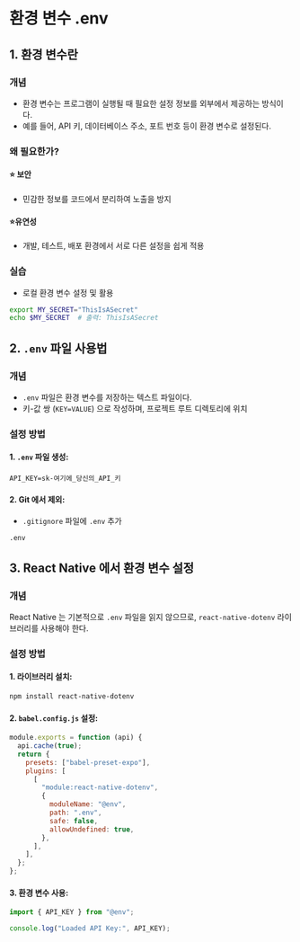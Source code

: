 환경 변수 .env
===

## 1. 환경 변수란

### 개념
- 환경 변수는 프로그램이 실행될 때 필요한 설정 정보를 외부에서 제공하는 방식이다.
- 예를 들어, API 키, 데이터베이스 주소, 포트 번호 등이 환경 변수로 설정된다.

### 왜 필요한가?

#### ⭐ 보안
- 민감한 정보를 코드에서 분리하여 노출을 방지

#### ⭐유연성
- 개발, 테스트, 배포 환경에서 서로 다른 설정을 쉽게 적용


### 실습
- 로컬 환경 변수 설정 및 활용

```bash
export MY_SECRET="ThisIsASecret"
echo $MY_SECRET  # 출력: ThisIsASecret
```

## 2. `.env` 파일 사용법

### 개념
- `.env` 파일은 환경 변수를 저장하는 텍스트 파일이다.
- 키-값 쌍 (`KEY=VALUE`) 으로 작성하며, 프로젝트 루트 디렉토리에 위치

### 설정 방법

#### 1. `.env` 파일 생성:

```
API_KEY=sk-여기에_당신의_API_키
```

#### 2. Git 에서 제외:
- `.gitignore` 파일에 `.env` 추가

```
.env
```

## 3. React Native 에서 환경 변수 설정

### 개념
React Native 는 기본적으로 `.env` 파일을 읽지 않으므로, `react-native-dotenv` 라이브러리를 사용해야 한다.

### 설정 방법

#### 1. 라이브러리 설치:

```bash
npm install react-native-dotenv
```

#### 2. `babel.config.js` 설정:

```js
module.exports = function (api) {
  api.cache(true);
  return {
    presets: ["babel-preset-expo"],
    plugins: [
      [
        "module:react-native-dotenv",
        {
          moduleName: "@env",
          path: ".env",
          safe: false,
          allowUndefined: true,
        },
      ],
    ],
  };
};
```

#### 3. 환경 변수 사용:

```js
import { API_KEY } from "@env";

console.log("Loaded API Key:", API_KEY);
```

